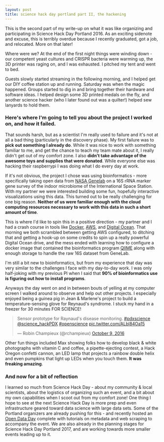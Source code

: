 ```yaml
---
layout: post
title: science hack day portland part II, the hackening
---
```


This is the second part of my write-up on what it was like organizing and participating in Science Hack Day Portland 2016. As an exciting sidenote and excuse, this is terribly overdue because I recently graduated, got a job, and relocated. More on that later!

Where were we? At the end of the first night things were winding down - our competent yeast cultures and CRISPR bacteria were warming up, the 3D printer was raging on, and I was exhausted. I pitched my tent and went to bed.

Guests slowly started streaming in the following morning, and I helped get our DIY coffee station up and running. Saturday was when the magic happened. Groups started to dig in and bring together their hardware and software ideas. I helped design some 3D printed medals on the fly, and another science hacker (who I later found out was a quilter!) helped sew lanyards to hold them.

### Here's where I'm going to tell you about the project I worked on, and how it failed.

That sounds harsh, but as a scientist I'm really used to failure and it's not at all a bad thing (particularly in the discovery phase). My first failure was to **pick out something I already do**. While it was nice to work with something familiar to me, and get the chance to teach my team mate about it, I really didn't get out of my comfort zone. I also **didn't take advantage of the awesome toys and supplies that were donated**. While everyone else was hacking their raspberrypi I was doing what I do every day at work.

If it's not obvious, the project I chose was using bioinformatics - more specifically taking open data from [NASA Genelab](https://genelab.nasa.gov/) on a 16S rRNA marker gene survey of the indoor microbiome of the International Space Station. With my partner we were interested building some fun, hopefully interactive visualizations using this data. This turned out to be really challenging for one big reason. **Neither of us were familiar enough with the cloud computing resources necessary to work with this data in such a short amount of time**.

This is where I'd like to spin this in a positive direction - my partner and I had a crash course in tools like [Docker](https://www.docker.com/), [AWS](https://aws.amazon.com/), and [Digital Ocean](https://www.digitalocean.com/). That morning we both scrambled between getting AWS configured, to ditching that and getting a hook-up on some credits to spin up a really powerful Digital Ocean drive, and the mess ended with learning how to configure a docker image that contained the bioinformatics program [QIIME](http://qiime.org/index.html) along with enough storage to handle the raw 16S dataset from GeneLab.

I'm still a bit new to bioinformatics, but from my experience that day was very similar to the challenges I face with my day-to-day work. I was only half-joking with my previous PI when I said that **90% of bioinformatics use is figuring out how to install programs**.

Anyways the day went on and in between bouts of yelling at my computer screen I walked around to observe and help out other projects. I especially enjoyed being a guinea pig in Jean & Marlene's project to build a temperature-sensing glove for Reynaud's syndrome. I stuck my hand in a freezer for 30 minutes FOR SCIENCE!

<blockquote class="twitter-tweet" data-lang="en"><p lang="ro" dir="ltr">Sensor prototype for Raynaud&#39;s disease monitoring. <a href="https://twitter.com/hashtag/pdxscience?src=hash">#pdxscience</a> <a href="https://twitter.com/science_hackPDX">@science_hackPDX</a> <a href="https://twitter.com/hashtag/openscience?src=hash">#openscience</a> <a href="https://t.co/ALbl84Oa15">pic.twitter.com/ALbl84Oa15</a></p>&mdash; Robin Champieux (@rchampieux) <a href="https://twitter.com/rchampieux/status/784937645805678592">October 9, 2016</a></blockquote>
<script async src="//platform.twitter.com/widgets.js" charset="utf-8"></script>

Other fun things included Max showing folks how to develop black & white photographs with vitamin C and coffee, a pipette-ejecting contest, a Hack Oregon confetti cannon, an LED lamp that projects a rainbow double helix and even pumpkins that light up LEDs when you touch them. **It was freaking amazing**.

### And now for a bit of reflection

I learned so much from Science Hack Day - about my community & local scientists, about the logistics of organizing such an event, and a bit about my own capabilities when I scoot out from my comfort zone! One thing I hope to see at the next Science Hack Day is more prep and even infrastructure geared toward data science with large data sets. Some of the Portland organizers are already pushing for this - and recently hosted an [Open Data Day](http://opendataday.org/) complete with tutorials on metadata and web scraping to accompany the event. We are also already in the planning stages for Science Hack Day Portland 2017, and are working towards more smaller events leading up to it. 
